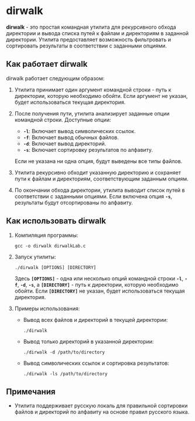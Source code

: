 # dirwalk

**dirwalk** - это простая командная утилита для рекурсивного обхода директории и вывода списка путей к файлам и директориям в заданной директории. Утилита предоставляет возможность фильтровать и сортировать результаты в соответствии с заданными опциями.

## Как работает dirwalk

dirwalk работает следующим образом:

1. Утилита принимает один аргумент командной строки - путь к директории, которую необходимо обойти. Если аргумент не указан, будет использоваться текущая директория.

2. После получения пути, утилита анализирует заданные опции командной строки. Доступные опции:

   - **`-l`**: Включает вывод символических ссылок.
   - **`-f`**: Включает вывод обычных файлов.
   - **`-d`**: Включает вывод директорий.
   - **`-s`**: Включает сортировку результатов по алфавиту.
   
   Если не указана ни одна опция, будут выведены все типы файлов.

3. Утилита рекурсивно обходит указанную директорию и сохраняет пути к файлам и директориям, соответствующим заданным опциям.

4. По окончании обхода директории, утилита выводит список путей в соответствии с заданными опциями. Если включена опция **`-s`**, результаты будут отсортированы по алфавиту.

## Как использовать dirwalk

1. Компиляция программы:

   ```
   gcc -o dirwalk dirwalkLab.c
   ```

2. Запуск утилиты:

   ```
   ./dirwalk [OPTIONS] [DIRECTORY]
   ```

   Здесь **`[OPTIONS]`** - одна или несколько опций командной строки **`-l`**, **`-f`**, **`-d`**, **`-s`**, а **`[DIRECTORY]`** - путь к директории, которую необходимо обойти. Если **`[DIRECTORY]`** не указан, будет использоваться текущая директория.

3. Примеры использования:

   - Вывод всех файлов и директорий в текущей директории:
     ```
     ./dirwalk
     ```

   - Вывод только директорий в указанной директории:
     ```
     ./dirwalk -d /path/to/directory
     ```

   - Вывод символических ссылок и сортировка результатов:
     ```
     ./dirwalk -ls /path/to/directory
     ```

## Примечания

- Утилита поддерживает русскую локаль для правильной сортировки файлов и директорий по алфавиту на основе правил русского языка.
